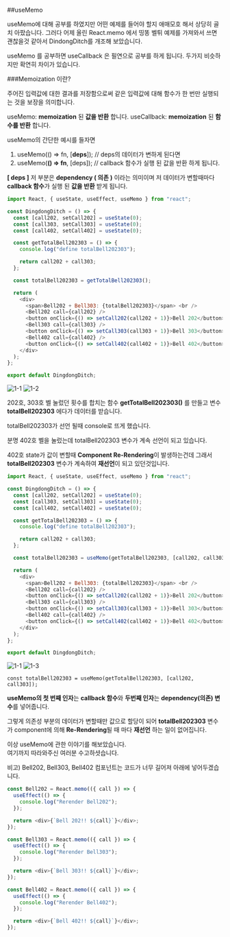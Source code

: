 ##useMemo

useMemo에 대해 공부를 하였지만 어떤 예제를 들어야 할지 애매모호 해서 상당히 골치 아팠습니다.
그러다 어제 올린 React.memo 에서 띵똥 벨튀 예제를 가져와서 쓰면 괜찮을것 같아서 DindongDitch를 개조해 보았습니다.

useMemo 를 공부하면 useCallback 은 필연으로 공부를 하게 됩니다.
두가지 비슷하지만 확연히 차이가 있습니다.

###Memoization 이란?

주어진 입력값에 대한 결과를 저장함으로써 같은 입력값에 대해 함수가 한 번만 실행되는 것을 보장을 의미합니다.

useMemo: **memoization** 된 **값을 반환** 합니다.
useCallback: **memoization** 된 **함수를 반환** 합니다.

useMemo의 간단한 예시를 들자면

1.  useMemo(() => fn, [**deps**]); // deps의 데이터가 변하게 된다면
2.  useMemo(**() => fn**, [deps]); // callback 함수가 실행 된 값을 반환 하게 됩니다.

**[ deps ]** 저 부분은 **dependency ( 의존 )** 이라는 의미이며 저 데이터가 변할때마다 **callback 함수**가 실행 된 **값을 반환** 받게 됩니다.

```js
import React, { useState, useEffect, useMemo } from "react";

const DingdongDitch = () => {
  const [call202, setCall202] = useState(0);
  const [call303, setCall303] = useState(0);
  const [call402, setCall402] = useState(0);

  const getTotalBell202303 = () => {
    console.log("define totalBell202303");

    return call202 + call303;
  };

  const totalBell202303 = getTotalBell202303();

  return (
    <div>
      <span>Bell202 + Bell303: {totalBell202303}</span> <br />
      <Bell202 call={call202} />
      <button onClick={() => setCall202(call202 + 1)}>Bell 202</button>
      <Bell303 call={call303} />
      <button onClick={() => setCall303(call303 + 1)}>Bell 303</button>
      <Bell402 call={call402} />
      <button onClick={() => setCall402(call402 + 1)}>Bell 402</button>
    </div>
  );
};

export default DingdongDitch;
```

![1-1](https://user-images.githubusercontent.com/96044518/161689900-ba5925aa-d3df-4e12-ae6e-565e8f7287a7.gif)
![1-2](https://user-images.githubusercontent.com/96044518/161689908-7c1109cc-d610-405d-bd9a-c26ba6f3718d.gif)

202호, 303호 벨 눌렀던 횟수를 합치는 함수 **getTotalBell202303()** 를 만들고 변수 **totalBell202303** 에다가 데이터를 받습니다. <br>

totalBell202303가 선언 될때 console로 뜨게 했습니다. <br>

분명 402호 벨을 눌렀는데 totalBell202303 변수가 계속 선언이 되고 있습니다. <br>

402호 state가 값이 변할때 **Component Re-Rendering**이 발생하는건데 그래서 **totalBell202303** 변수가 계속하여 **재선언**이 되고 있던것입니다. <br>

```js
import React, { useState, useEffect, useMemo } from "react";

const DingdongDitch = () => {
  const [call202, setCall202] = useState(0);
  const [call303, setCall303] = useState(0);
  const [call402, setCall402] = useState(0);

  const getTotalBell202303 = () => {
    console.log("define totalBell202303");

    return call202 + call303;
  };

  const totalBell202303 = useMemo(getTotalBell202303, [call202, call303]);

  return (
    <div>
      <span>Bell202 + Bell303: {totalBell202303}</span> <br />
      <Bell202 call={call202} />
      <button onClick={() => setCall202(call202 + 1)}>Bell 202</button>
      <Bell303 call={call303} />
      <button onClick={() => setCall303(call303 + 1)}>Bell 303</button>
      <Bell402 call={call402} />
      <button onClick={() => setCall402(call402 + 1)}>Bell 402</button>
    </div>
  );
};

export default DingdongDitch;
```

![1-1](https://user-images.githubusercontent.com/96044518/161689900-ba5925aa-d3df-4e12-ae6e-565e8f7287a7.gif)
![1-3](https://user-images.githubusercontent.com/96044518/161689914-bbd8725b-be19-4cb7-b051-fa4fd636ec19.gif)

`const totalBell202303 = useMemo(getTotalBell202303, [call202, call303]);`

**useMemo의 첫 번째 인자**는 **callback 함수**와 **두번째 인자**는 **dependency(의존) 변수**를 넣어줍니다. <br>

그렇게 의존성 부분의 데이터가 변할때만 값으로 할당이 되어 **totalBell202303** 변수가 component에 의해 **Re-Rendering**될 때 마다 **재선언** 하는 일이 없어집니다. <br>

이상 useMemo에 관한 이야기를 해보았습니다. <br>
여기까지 따라와주신 여러분 수고하셧습니다. <br>

비고) Bell202, Bell303, Bell402 컴포넌트는 코드가 너무 길어져 아래에 넣어두겠습니다.

```js
const Bell202 = React.memo(({ call }) => {
  useEffect(() => {
    console.log("Rerender Bell202");
  });

  return <div>{`Bell 202!! ${call}`}</div>;
});

const Bell303 = React.memo(({ call }) => {
  useEffect(() => {
    console.log("Rerender Bell303");
  });

  return <div>{`Bell 303!! ${call}`}</div>;
});

const Bell402 = React.memo(({ call }) => {
  useEffect(() => {
    console.log("Rerender Bell402");
  });

  return <div>{`Bell 402!! ${call}`}</div>;
});
```
